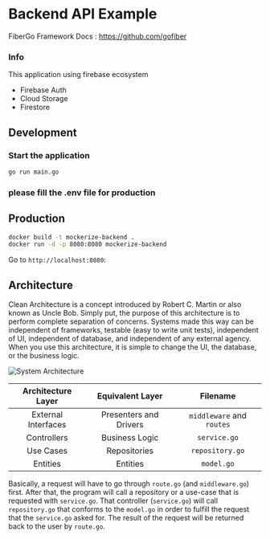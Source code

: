# Backend API Example

FiberGo Framework Docs : https://github.com/gofiber

### Info
This application using firebase ecosystem 
- Firebase Auth
- Cloud Storage
- Firestore 

## Development

### Start the application

```bash
go run main.go
```

### please fill the .env file for production


## Production

```bash
docker build -t mockerize-backend .
docker run -d -p 8080:8080 mockerize-backend
```

Go to `http://localhost:8080`:



## Architecture
Clean Architecture is a concept introduced by 
Robert C. Martin or also known as Uncle Bob. Simply put, the purpose of this architecture is to perform complete separation of concerns. Systems made this way can be independent of frameworks, testable (easy to write unit tests), independent of UI, independent of database, and independent of any external agency. When you use this architecture, it is simple to change the UI, the database, or the business logic.

<img alt="System Architecture" src="https://raw.githubusercontent.com/gofiber/recipes/master/docker-mariadb-clean-arch/assets/CleanArchitecture.jpg"/>

| Architecture Layer  |    Equivalent Layer    |             Filename             |
| :-----------------: | :--------------------: | :------------------------------: |
| External Interfaces | Presenters and Drivers | `middleware` and `routes` |
|     Controllers     |     Business Logic     |           `service.go`           |
|      Use Cases      |      Repositories      |         `repository.go`          |
|      Entities       |        Entities        |           `model.go`            |

Basically, a request will have to go through `route.go` (and `middleware.go`) first. After that, the program will call a repository or a use-case that is requested with `service.go`. That controller (`service.go`) will call `repository.go` that conforms to the `model.go` in order to fulfill the request that the `service.go` asked for. The result of the request will be returned back to the user by `route.go`.
